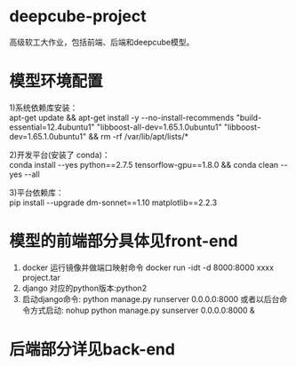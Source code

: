 # deepcube-project
高级软工大作业，包括前端、后端和deepcube模型。


# 模型环境配置
1)系统依赖库安装：\
apt-get update && apt-get install -y --no-install-recommends "build-essential=12.4ubuntu1" "libboost-all-dev=1.65.1.0ubuntu1"  "libboost-dev=1.65.1.0ubuntu1" && rm -rf /var/lib/apt/lists/*

2)开发平台(安装了 conda)：\
conda install --yes python==2.7.5 tensorflow-gpu==1.8.0 && conda clean --yes --all

3)平台依赖库：\
pip install --upgrade dm-sonnet==1.10 matplotlib==2.2.3

# 模型的前端部分具体见front-end

1) docker 运行镜像并做端口映射命令
   docker run -idt -d 8000:8000 xxxx  project.tar
2) django 对应的python版本:python2
3) 启动django命令: 
   python manage.py runserver 0.0.0.0:8000
   或者以后台命令方式启动:
   nohup python manage.py sunserver 0.0.0.0:8000 &


# 后端部分详见back-end



